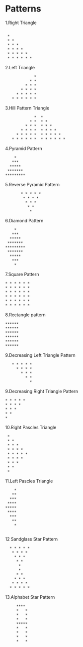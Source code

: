 # Patterns

1.Right Triangle
```

 *
 * *
 * * *
 * * * *
 * * * * *
 * * * * * *

```
2.Left Triangle
```
             * 
           * * 
         * * * 
       * * * * 
     * * * * * 
   * * * * * * 
```
3.Hill Pattern Triangle
```
             *  *
           * *  * *
         * * *  * * *
       * * * *  * * * *
     * * * * *  * * * * *
   * * * * * *  * * * * * *
```
4.Pyramid Pattern
```
    *
   ***
  *****
 *******
*********
```
5.Reverse Pyramid Pattern
```
       * * * * * 
        * * * * 
         * * * 
          * * 
           * 
```
6.Diamond Pattern
```
    *
   ***
  *****
 *******
*********
 *******
  *****
   ***
    *
```
7.Square Pattern
```
* * * * * * 
* * * * * * 
* * * * * * 
* * * * * * 
* * * * * * 
* * * * * * 
```
8.Rectangle pattern
```
******
******
******
******
******
******
```
9.Decreasing Left Triangle Pattern
```
   * * * * *
     * * * *
       * * *
         * *
           *
```
9.Decreasing Right Triangle Pattern
```
* * * * * 
* * * * 
* * * 
* * 
*
```
10.Right Pascles Triangle
```
 *
 * *
 * * *
 * * * *
 * * * * *
 * * * *
 * * *
 * *
 *

```
11.Left Pascles Triangle
```
    *
   **
  ***
 ****
*****
 ****
  ***
   **
    *
     
```
12 Sandglass Star Pattern
```
  * * * * *
   * * * *
    * * *
     * *
      *
      *
     * *
    * * *
   * * * *
  * * * * *
```
13.Alphabet Star Pattern
```
     ****
     *   *
     *   *
     *   *
     *****
     *   *
     *   *
     *   *
     *   *
```